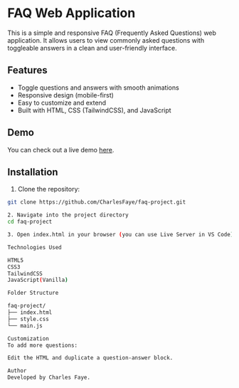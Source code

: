 # FAQ Web Application

This is a simple and responsive FAQ (Frequently Asked Questions) web application. It allows users to view commonly asked questions with toggleable answers in a clean and user-friendly interface.

## Features

- Toggle questions and answers with smooth animations
- Responsive design (mobile-first)
- Easy to customize and extend
- Built with HTML, CSS (TailwindCSS), and JavaScript

## Demo

You can check out a live demo [here](https://faq-project-gray.vercel.app/).

## Installation

1. Clone the repository:

```bash
git clone https://github.com/CharlesFaye/faq-project.git

2. Navigate into the project directory 
cd faq-project

3. Open index.html in your browser (you can use Live Server in VS Code).

Technologies Used

HTML5
CSS3
TailwindCSS
JavaScript(Vanilla)

Folder Structure

faq-project/
├── index.html
├── style.css 
└── main.js

Customization
To add more questions:

Edit the HTML and duplicate a question-answer block.

Author
Developed by Charles Faye.

